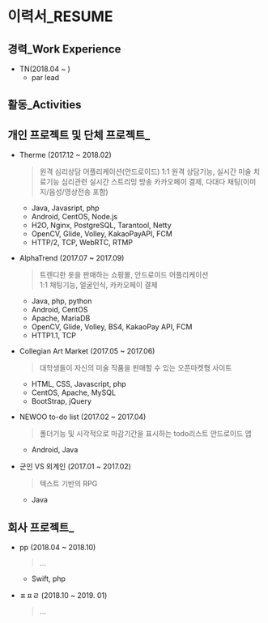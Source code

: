 # 이력서_RESUME






## 경력_Work Experience

- TN(2018.04 ~ )
  - par lead

## 활동_Activities

## 개인 프로젝트 및 단체 프로젝트_

- Therme (2017.12 ~ 2018.02)
  > 원격 심리상담 어플리케이션(안드로이드)
  > 1:1 원격 상담기능, 실시간 미술 치료기능
  > 심리관련 실시간 스트리밍 방송
  > 카카오페이 결제, 다대다 채팅(이미지/음성/영상전송 포함)
  
  - Java, Javasript, php
  - Android, CentOS, Node.js
  - H2O, Nginx, PostgreSQL, Tarantool, Netty
  - OpenCV, Glide, Volley, KakaoPayAPI, FCM
  - HTTP/2, TCP, WebRTC, RTMP

- AlphaTrend (2017.07 ~ 2017.09)
  > 트렌디한 옷을 판매하는 쇼핑몰, 안드로이드 어플리케이션  
  > 1:1 채팅기능, 얼굴인식, 카카오페이 결제

  - Java, php, python  
  - Android, CentOS  
  - Apache, MariaDB  
  - OpenCV, Glide, Volley, BS4, KakaoPay API, FCM 
  - HTTP1.1, TCP  


- Collegian Art Market (2017.05 ~ 2017.06)
  > 대학생들이 자신의 미술 작품을 판매할 수 있는 오픈마켓형 사이트
  
  - HTML, CSS, Javascript, php  
  - CentOS, Apache, MySQL  
  - BootStrap, jQuery


- NEWOO to-do list (2017.02 ~ 2017.04)
  > 폴더기능 및 시각적으로 마감기간을 표시하는 todo리스트 안드로이드 앱
  
  - Android, Java


- 군인 VS 외계인 (2017.01 ~ 2017.02)
  > 텍스트 기반의 RPG

  - Java


## 회사 프로젝트_

- pp (2018.04 ~ 2018.10)
  > ...
  
  - Swift, php
  
  
- ㅍㅍㄹ (2018.10 ~ 2019. 01)
  > ...
 

